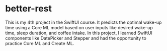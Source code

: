 # better-rest
This is my 4th project in the SwiftUI course. It predicts the optimal wake-up time using a Core ML model based on user inputs like desired wake-up time, sleep duration, and coffee intake. In this project, I learned SwiftUI components like DatePicker and Stepper and had the opportunity to practice Core ML and Create ML.
